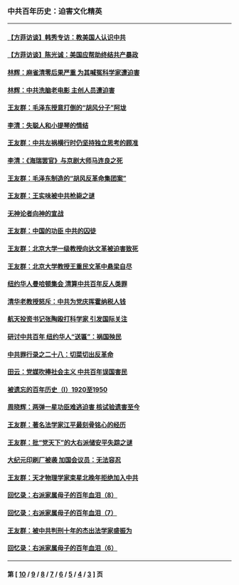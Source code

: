 ### 中共百年历史：迫害文化精英
---
#### [【方菲访谈】韩秀专访：教美国人认识中共](../../pages/nf1176111/n13821310.md?02190430) 
#### [【方菲访谈】陈光诚：美国应帮助终结共产暴政](../../pages/nf1176111/n13759521.md?02190430) 
#### [林辉：麻雀清零后果严重 为其喊冤科学家遭迫害](../../pages/nf1176111/n13746900.md?02190430) 
#### [林辉：中共洗脑老电影 主创人员遭迫害](../../pages/nf1176111/n13699437.md?02190430) 
#### [王友群：毛泽东授意打倒的“胡风分子”阿垅](../../pages/nf1176111/n13592541.md?02190430) 
#### [李清：失聪人和小提琴的情结](../../pages/nf1176111/n13459280.md?02190430) 
#### [王友群：中共左祸横行时仍坚持独立思考的顾准](../../pages/nf1176111/n13444722.md?02190430) 
#### [李清：《海瑞罢官》与京剧大师马连良之死](../../pages/nf1176111/n13412316.md?02190430) 
#### [王友群：毛泽东制造的“胡风反革命集团案”](../../pages/nf1176111/n13324909.md?02190430) 
#### [王友群：王实味被中共枪毙之谜](../../pages/nf1176111/n13307502.md?02190430) 
#### [无神论者向神的宣战](../../pages/nf1176111/n13281535.md?02190430) 
#### [王友群：中国的功臣 中共的囚徒](../../pages/nf1176111/n13291790.md?02190430) 
#### [王友群：北京大学一级教授向达文革被迫害致死](../../pages/nf1176111/n13150966.md?02190430) 
#### [王友群：北京大学教授王重民文革中悬梁自尽](../../pages/nf1176111/n13084645.md?02190430) 
#### [纽约华人曼哈顿集会 清算中共百年反人类罪](../../pages/nf1176111/n13084157.md?02190430) 
#### [清华老教授怒斥：中共为党庆挥霍纳税人钱](../../pages/nf1176111/n13071430.md?02190430) 
#### [航天投资书记张陶殴打科学家 引发国际关注](../../pages/nf1176111/n13069132.md?02190430) 
#### [研讨中共百年 纽约华人“送匾”：祸国殃民](../../pages/nf1176111/n13057367.md?02190430) 
#### [中共罪行录之二十八：切菜切出反革命](../../pages/nf1176111/n13030600.md?02190430) 
#### [田云：党媒吹捧社会主义 中共百年误国害民](../../pages/nf1176111/n13006682.md?02190430) 
#### [被遗忘的百年历史（I）1920至1950](../../pages/nf1176111/n12986411.md?02190430) 
#### [周晓辉：两弹一星功臣难逃迫害 核试验遗害至今](../../pages/nf1176111/n12974997.md?02190430) 
#### [王友群：著名法学家江平最刻骨铭心的经历](../../pages/nf1176111/n12970787.md?02190430) 
#### [王友群：批“党天下”的大右派储安平失踪之谜](../../pages/nf1176111/n12954229.md?02190430) 
#### [大纪元印刷厂被袭 加国会议员：无法容忍](../../pages/nf1176111/n12883028.md?02190430) 
#### [王友群：天才物理学家束星北晚年拒绝加入中共](../../pages/nf1176111/n12792913.md?02190430) 
#### [回忆录：右派家属母子的百年血泪（8）](../../pages/nf1176111/n12706196.md?02190430) 
#### [回忆录：右派家属母子的百年血泪（7）](../../pages/nf1176111/n12706191.md?02190430) 
#### [王友群：被中共判刑十年的杰出法学家盛振为](../../pages/nf1176111/n12706141.md?02190430) 
#### [回忆录：右派家属母子的百年血泪（6）](../../pages/nf1176111/n12698863.md?02190430) 

---
#### 第 [ [10](./10.md?02190430) / [9](./9.md?02190430) / [8](./8.md?02190430) / [7](./7.md?02190430) / [6](./6.md?02190430) / [5](./5.md?02190430) / [4](./4.md?02190430) / [3](./3.md?02190430) ] 页
